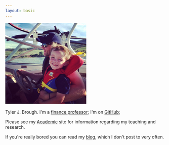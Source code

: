 ```yaml
---
layout: basic
---
```


<img src="/images/buddy.jpg" width=256 height=256 />

Tyler J. Brough. I'm a [finance professor][usu]; I'm on [GitHub];

Please see my [Academic] site for information regarding my teaching and research.

If you're really bored you can read my [blog], which I don't post to very often. 


[usu]: https://huntsman.usu.edu/about/faculty?faculty-directory&memberID=5181
[GitHub]: https://github.com/broughtj
[Academic]: https://broughtj.github.io/Academic
[blog]: /blog/index.html


